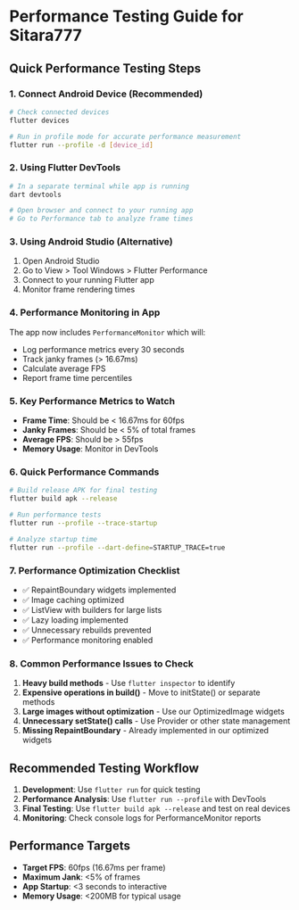 # Performance Testing Guide for Sitara777

## Quick Performance Testing Steps

### 1. Connect Android Device (Recommended)
```bash
# Check connected devices
flutter devices

# Run in profile mode for accurate performance measurement
flutter run --profile -d [device_id]
```

### 2. Using Flutter DevTools
```bash
# In a separate terminal while app is running
dart devtools

# Open browser and connect to your running app
# Go to Performance tab to analyze frame times
```

### 3. Using Android Studio (Alternative)
1. Open Android Studio
2. Go to View > Tool Windows > Flutter Performance
3. Connect to your running Flutter app
4. Monitor frame rendering times

### 4. Performance Monitoring in App
The app now includes `PerformanceMonitor` which will:
- Log performance metrics every 30 seconds
- Track janky frames (> 16.67ms)
- Calculate average FPS
- Report frame time percentiles

### 5. Key Performance Metrics to Watch
- **Frame Time**: Should be < 16.67ms for 60fps
- **Janky Frames**: Should be < 5% of total frames
- **Average FPS**: Should be > 55fps
- **Memory Usage**: Monitor in DevTools

### 6. Quick Performance Commands
```bash
# Build release APK for final testing
flutter build apk --release

# Run performance tests
flutter run --profile --trace-startup

# Analyze startup time
flutter run --profile --dart-define=STARTUP_TRACE=true
```

### 7. Performance Optimization Checklist
- ✅ RepaintBoundary widgets implemented
- ✅ Image caching optimized
- ✅ ListView with builders for large lists
- ✅ Lazy loading implemented
- ✅ Unnecessary rebuilds prevented
- ✅ Performance monitoring enabled

### 8. Common Performance Issues to Check
1. **Heavy build methods** - Use `flutter inspector` to identify
2. **Expensive operations in build()** - Move to initState() or separate methods
3. **Large images without optimization** - Use our OptimizedImage widgets
4. **Unnecessary setState() calls** - Use Provider or other state management
5. **Missing RepaintBoundary** - Already implemented in our optimized widgets

## Recommended Testing Workflow

1. **Development**: Use `flutter run` for quick testing
2. **Performance Analysis**: Use `flutter run --profile` with DevTools
3. **Final Testing**: Use `flutter build apk --release` and test on real devices
4. **Monitoring**: Check console logs for PerformanceMonitor reports

## Performance Targets
- **Target FPS**: 60fps (16.67ms per frame)
- **Maximum Jank**: <5% of frames
- **App Startup**: <3 seconds to interactive
- **Memory Usage**: <200MB for typical usage
